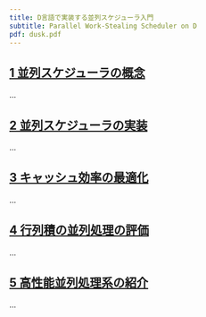 ```yaml
---
title: D言語で実装する並列スケジューラ入門
subtitle: Parallel Work-Stealing Scheduler on D
pdf: dusk.pdf
---
```

## [1 並列スケジューラの概念](https://zenn.dev/nextzlog/articles/dusk-chapter1)

...
## [2 並列スケジューラの実装](https://zenn.dev/nextzlog/articles/dusk-chapter2)

...
## [3 キャッシュ効率の最適化](https://zenn.dev/nextzlog/articles/dusk-chapter3)

...
## [4 行列積の並列処理の評価](https://zenn.dev/nextzlog/articles/dusk-chapter4)

...
## [5 高性能並列処理系の紹介](https://zenn.dev/nextzlog/articles/dusk-chapter5)

...
